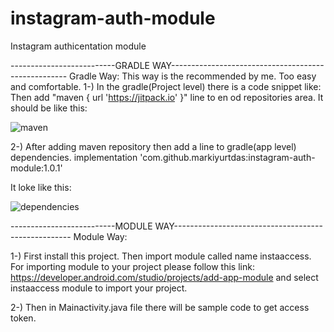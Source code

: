 # instagram-auth-module
Instagram authicentation module



--------------------------GRADLE WAY----------------------------------------------------
Gradle Way:
This way is the recommended by me. Too easy and comfortable.
1-) In the gradle(Project level) there is a code snippet  like: 
Then add "maven { url 'https://jitpack.io' }" line to en od repositories area. It should be like this:

![maven](https://user-images.githubusercontent.com/36734013/64606855-e4b0e500-d3cf-11e9-8627-3622755b2689.png)




2-) After adding maven repository then add a line to gradle(app level) dependencies. 
implementation 'com.github.markiyurtdas:instagram-auth-module:1.0.1'

It loke like this:

![dependencies](https://user-images.githubusercontent.com/36734013/64606934-1b86fb00-d3d0-11e9-9014-6b6edc27e488.png)




--------------------------MODULE WAY----------------------------------------------------
Module Way:

1-) First install this project. Then import module called name instaaccess. 
For importing module to your project please follow this link: https://developer.android.com/studio/projects/add-app-module
and select instaaccess module to import your project.

2-) Then in Mainactivity.java file there will be sample code to get access token.
